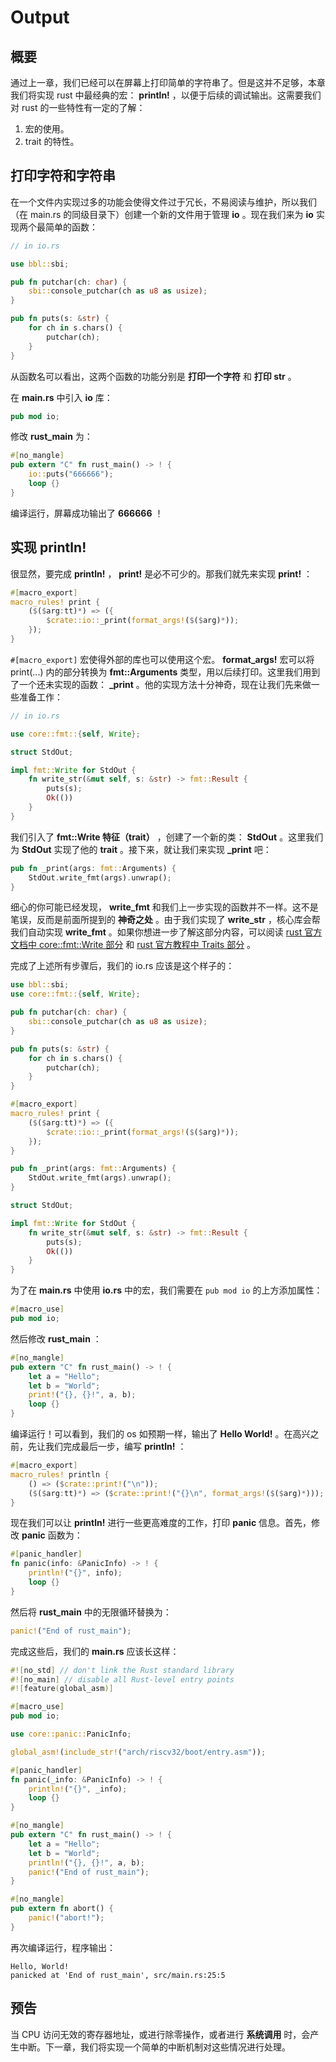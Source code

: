 # Output

## 概要

通过上一章，我们已经可以在屏幕上打印简单的字符串了。但是这并不足够，本章我们将实现 rust 中最经典的宏： **println!** ，以便于后续的调试输出。这需要我们对 rust 的一些特性有一定的了解：

1. 宏的使用。
2. trait 的特性。

## 打印字符和字符串

在一个文件内实现过多的功能会使得文件过于冗长，不易阅读与维护，所以我们（在 main.rs 的同级目录下）创建一个新的文件用于管理 **io** 。现在我们来为 **io** 实现两个最简单的函数：

```rust
// in io.rs

use bbl::sbi;

pub fn putchar(ch: char) {
    sbi::console_putchar(ch as u8 as usize);
}

pub fn puts(s: &str) {
    for ch in s.chars() {
        putchar(ch);
    }
}
```

从函数名可以看出，这两个函数的功能分别是 **打印一个字符** 和 **打印 str** 。

在 **main.rs** 中引入 **io** 库：

```rust
pub mod io;
```

修改 **rust_main** 为：

```rust
#[no_mangle]
pub extern "C" fn rust_main() -> ! {
    io::puts("666666");
    loop {}
}
```

编译运行，屏幕成功输出了 **666666** ！

## 实现 println!

很显然，要完成 **println!** ， **print!** 是必不可少的。那我们就先来实现 **print!** ：

```rust
#[macro_export]
macro_rules! print {
    ($($arg:tt)*) => ({
        $crate::io::_print(format_args!($($arg)*));
    });
}
```

`#[macro_export]` 宏使得外部的库也可以使用这个宏。 **format_args!** 宏可以将 print(...) 内的部分转换为 **fmt::Arguments** 类型，用以后续打印。这里我们用到了一个还未实现的函数： **\_print** 。他的实现方法十分神奇，现在让我们先来做一些准备工作：

```rust
// in io.rs

use core::fmt::{self, Write};

struct StdOut;

impl fmt::Write for StdOut {
    fn write_str(&mut self, s: &str) -> fmt::Result {
        puts(s);
        Ok(())
    }
}
```

我们引入了 **fmt::Write 特征（trait）** ，创建了一个新的类： **StdOut** 。这里我们为 **StdOut** 实现了他的 **trait** 。接下来，就让我们来实现 **\_print** 吧：

```rust
pub fn _print(args: fmt::Arguments) {
    StdOut.write_fmt(args).unwrap();
}
```

细心的你可能已经发现， **write_fmt** 和我们上一步实现的函数并不一样。这不是笔误，反而是前面所提到的 **神奇之处** 。由于我们实现了 **write_str** ，核心库会帮我们自动实现 **write_fmt** 。如果你想进一步了解这部分内容，可以阅读 [rust 官方文档中 core::fmt::Write 部分](https://doc.rust-lang.org/core/fmt/trait.Write.html) 和 [rust 官方教程中 Traits 部分](https://doc.rust-lang.org/book/ch10-02-traits.html) 。

完成了上述所有步骤后，我们的 io.rs 应该是这个样子的：

```rust
use bbl::sbi;
use core::fmt::{self, Write};

pub fn putchar(ch: char) {
    sbi::console_putchar(ch as u8 as usize);
}

pub fn puts(s: &str) {
    for ch in s.chars() {
        putchar(ch);
    }
}

#[macro_export]
macro_rules! print {
    ($($arg:tt)*) => ({
        $crate::io::_print(format_args!($($arg)*));
    });
}

pub fn _print(args: fmt::Arguments) {
    StdOut.write_fmt(args).unwrap();
}

struct StdOut;

impl fmt::Write for StdOut {
    fn write_str(&mut self, s: &str) -> fmt::Result {
        puts(s);
        Ok(())
    }
}
```

为了在 **main.rs** 中使用 **io.rs** 中的宏，我们需要在 `pub mod io` 的上方添加属性：

```rust
#[macro_use]
pub mod io;
```

然后修改 **rust_main** ：

```rust
#[no_mangle]
pub extern "C" fn rust_main() -> ! {
    let a = "Hello";
    let b = "World";
    print!("{}, {}!", a, b);
    loop {}
}
```

编译运行！可以看到，我们的 os 如预期一样，输出了 **Hello World!** 。在高兴之前，先让我们完成最后一步，编写 **println!** ：

```rust
#[macro_export]
macro_rules! println {
    () => ($crate::print!("\n"));
    ($($arg:tt)*) => ($crate::print!("{}\n", format_args!($($arg)*)));
}
```

现在我们可以让 **println!** 进行一些更高难度的工作，打印 **panic** 信息。首先，修改 **panic** 函数为：

```rust
#[panic_handler]
fn panic(info: &PanicInfo) -> ! {
    println!("{}", info);
    loop {}
}
```

然后将 **rust_main** 中的无限循环替换为：

```rust
panic!("End of rust_main");
```

完成这些后，我们的 **main.rs** 应该长这样：

```rust
#![no_std] // don't link the Rust standard library
#![no_main] // disable all Rust-level entry points
#![feature(global_asm)]

#[macro_use]
pub mod io;

use core::panic::PanicInfo;

global_asm!(include_str!("arch/riscv32/boot/entry.asm"));

#[panic_handler]
fn panic(_info: &PanicInfo) -> ! {
    println!("{}", _info);
    loop {}
}

#[no_mangle]
pub extern "C" fn rust_main() -> ! {
    let a = "Hello";
    let b = "World";
    println!("{}, {}!", a, b);
    panic!("End of rust_main");
}

#[no_mangle]
pub extern fn abort() {
    panic!("abort!");
}
```

再次编译运行，程序输出：

```
Hello, World!
panicked at 'End of rust_main', src/main.rs:25:5
```

## 预告

当 CPU 访问无效的寄存器地址，或进行除零操作，或者进行 **系统调用** 时，会产生中断。下一章，我们将实现一个简单的中断机制对这些情况进行处理。
